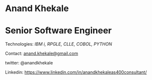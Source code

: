# Anand Khekale
# Senior Software Engineer  
Technologies: *IBM i,* *RPGLE,* *CLLE,* *COBOL,* *PYTHON*

Contact: anand.khekale@gmail.com

twitter: @anandkhekale

Linkedin: https://www.linkedin.com/in/anandkhekaleas400consultant/ 
